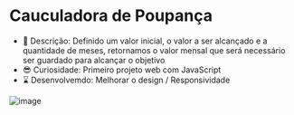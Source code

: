 # Cauculadora de Poupança

- 👀 Descrição: Definido um valor inicial, o valor a ser alcançado e a quantidade de meses, retornamos o valor mensal que será necessário ser guardado para alcançar o objetivo
- 😎 Curiosidade: Primeiro projeto web com JavaScript
- ⌛ Desenvolvemdo: Melhorar o design / Responsividade 


![image](https://user-images.githubusercontent.com/69876702/131588352-59c7de1d-1599-4244-909e-95d8402254fc.png)

